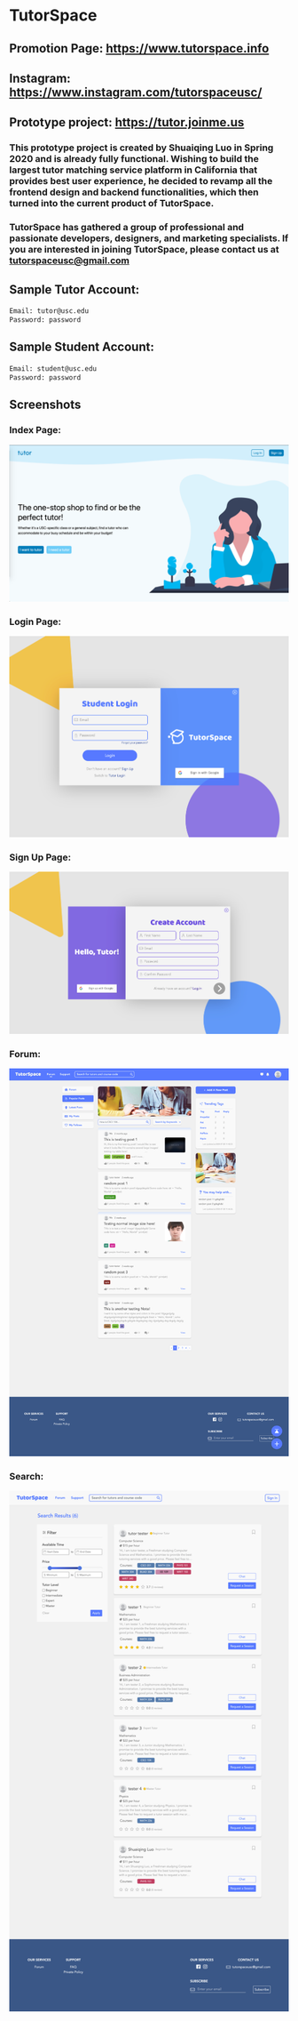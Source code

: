 # TutorSpace

<!-- ## Website: https://tutorspace.joinme.us/ -->

## Promotion Page: https://www.tutorspace.info

## Instagram: https://www.instagram.com/tutorspaceusc/

## Prototype project: https://tutor.joinme.us
### This prototype project is created by Shuaiqing Luo in Spring 2020 and is already fully functional. Wishing to build the largest tutor matching service platform in California that provides best user experience, he decided to revamp all the frontend design and backend functionalities, which then turned into the current product of TutorSpace. 

### TutorSpace has gathered a group of professional and passionate developers, designers, and marketing specialists. If you are interested in joining TutorSpace, please contact us at tutorspaceusc@gmail.com

## Sample Tutor Account:
```
Email: tutor@usc.edu
Password: password
```

## Sample Student Account:
```
Email: student@usc.edu
Password: password
```

## Screenshots
### Index Page:
![Schema Picture](screenshots/index.png)

### Login Page:
![Schema Picture](screenshots/login.png)

### Sign Up Page:
![Schema Picture](screenshots/signup.png)

### Forum:
![Schema Picture](screenshots/forum.png)

<!-- ### Forum (post detail):
![Schema Picture](screenshots/post_detail.png)

### Forum (create new post):
![Schema Picture](screenshots/create_new_post.png) -->

### Search:
![Schema Picture](screenshots/search.png)

